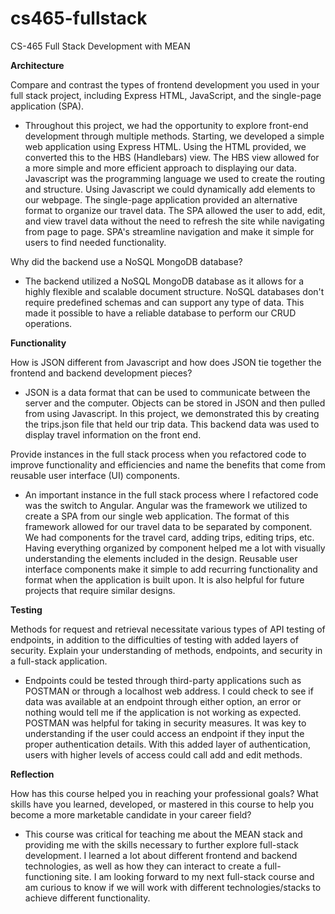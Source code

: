 # cs465-fullstack
CS-465 Full Stack Development with MEAN

<b>Architecture</b>

Compare and contrast the types of frontend development you used in your full stack project, including Express HTML, JavaScript, and the single-page application (SPA).

- Throughout this project, we had the opportunity to explore front-end development through multiple methods. Starting, we developed a simple web application using Express HTML. Using the HTML provided, we converted this to the HBS (Handlebars) view. The HBS view allowed for a more simple and more efficient approach to displaying our data. Javascript was the programming language we used to create the routing and structure. Using Javascript we could dynamically add elements to our webpage. The single-page application provided an alternative format to organize our travel data. The SPA allowed the user to add, edit, and view travel data without the need to refresh the site while navigating from page to page. SPA's streamline navigation and make it simple for users to find needed functionality. 

Why did the backend use a NoSQL MongoDB database?

- The backend utilized a NoSQL MongoDB database as it allows for a highly flexible and scalable document structure. NoSQL databases don't require predefined schemas and can support any type of data. This made it possible to have a reliable database to perform our CRUD operations.

<b>Functionality</b>

How is JSON different from Javascript and how does JSON tie together the frontend and backend development pieces?

- JSON is a data format that can be used to communicate between the server and the computer. Objects can be stored in JSON and then pulled from using Javascript. In this project, we demonstrated this by creating the trips.json file that held our trip data. This backend data was used to display travel information on the front end. 

Provide instances in the full stack process when you refactored code to improve functionality and efficiencies and name the benefits that come from reusable user interface (UI) components.

- An important instance in the full stack process where I refactored code was the switch to Angular. Angular was the framework we utilized to create a SPA from our single web application. The format of this framework allowed for our travel data to be separated by component. We had components for the travel card, adding trips, editing trips, etc. Having everything organized by component helped me a lot with visually understanding the elements included in the design. Reusable user interface components make it simple to add recurring functionality and format when the application is built upon. It is also helpful for future projects that require similar designs. 
 
<b>Testing</b>

Methods for request and retrieval necessitate various types of API testing of endpoints, in addition to the difficulties of testing with added layers of security. Explain your understanding of methods, endpoints, and security in a full-stack application.

- Endpoints could be tested through third-party applications such as POSTMAN or through a localhost web address. I could check to see if data was available at an endpoint through either option, an error or nothing would tell me if the application is not working as expected. POSTMAN was helpful for taking in security measures. It was key to understanding if the user could access an endpoint if they input the proper authentication details. With this added layer of authentication, users with higher levels of access could call add and edit methods. 

<b>Reflection</b>

How has this course helped you in reaching your professional goals? What skills have you learned, developed, or mastered in this course to help you become a more marketable candidate in your career field?

- This course was critical for teaching me about the MEAN stack and providing me with the skills necessary to further explore full-stack development. I learned a lot about different frontend and backend technologies, as well as how they can interact to create a full-functioning site. I am looking forward to my next full-stack course and am curious to know if we will work with different technologies/stacks to achieve different functionality.
